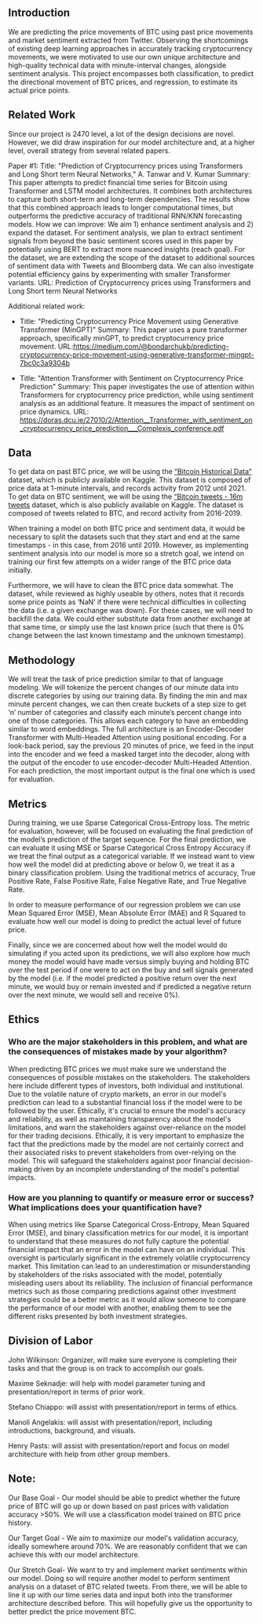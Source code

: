 ## Introduction
We are predicting the price movements of BTC using past price movements and market sentiment extracted from Twitter. Observing the shortcomings of existing deep learning approaches in accurately tracking cryptocurrency movements, we were motivated to use our own unique architecture and high-quality technical data with minute-interval changes, alongside sentiment analysis. This project encompasses both classification, to predict the directional movement of BTC prices, and regression, to estimate its actual price points.

## Related Work
Since our project is 2470 level, a lot of the design decisions are novel. However, we did draw inspiration for our model architecture and, at a higher level, overall strategy from several related papers.

Paper #1: 
Title: "Prediction of Cryptocurrency prices using Transformers and Long Short term Neural Networks," A. Tanwar and V. Kumar
Summary: This paper attempts to predict financial time series for Bitcoin using Transformer and LSTM model architectures. It combines both architectures to capture both short-term and long-term dependencies. The results show that this combined approach leads to longer computational times, but outperforms the predictive accuracy of traditional RNN/KNN forecasting models.
How we can improve: We aim 1) enhance sentiment analysis and 2) expand the dataset. For sentiment analysis, we plan to extract sentiment signals from beyond the basic sentiment scores used in this paper by potentially using BERT to extract more nuanced insights (reach goal). For the dataset, we are extending the scope of the dataset to additional sources of sentiment data with Tweets and Bloomberg data. We can also investigate potential efficiency gains by experimenting with smaller Transformer variants.
URL: Prediction of Cryptocurrency prices using Transformers and Long Short term Neural Networks

Additional related work:

- Title: "Predicting Cryptocurrency Price Movement using Generative Transformer (MinGPT)"
Summary: This paper uses a pure transformer approach, specifically minGPT, to predict cryptocurrency price movement. 
URL:https://medium.com/@bondarchukb/predicting-cryptocurrency-price-movement-using-generative-transformer-mingpt-7bc0c3a9304b

- Title: "Attention Transformer with Sentiment on Cryptocurrency Price Prediction"
Summary: This paper investigates the use of attention within Transformers for cryptocurrency price prediction, while using sentiment analysis as an additional feature. It measures the impact of sentiment on price dynamics.
URL: https://doras.dcu.ie/27010/2/Attention__Transformer_with_sentiment_on_cryptocurrency_price_prediction___Complexis_conference.pdf

## Data
To get data on past BTC price, we will be using the [“Bitcoin Historical Data”](https://www.kaggle.com/datasets/mczielinski/bitcoin-historical-data) dataset, which is publicly available on Kaggle. This dataset is composed of price data at 1-minute intervals, and records activity from 2012 until 2021. 
To get data on BTC sentiment, we will be using the [“Bitcoin tweets - 16m tweets](https://www.kaggle.com/datasets/alaix14/bitcoin-tweets-20160101-to-20190329) dataset, which is also publicly available on Kaggle. The dataset is composed of tweets related to BTC, and record activity from 2016-2019.

When training a model on both BTC price and sentiment data, it would be necessary to split the datasets such that they start and end at the same timestamps - in this case, from 2016 until 2019. However, as implementing sentiment analysis into our model is more so a stretch goal, we intend on training our first few attempts on a wider range of the BTC price data initially.

Furthermore, we will have to clean the BTC price data somewhat. The dataset, while reviewed as highly useable by others, notes that it records some price points as ‘NaN’ if there were technical difficulties in collecting the data (i.e. a given exchange was down). For these cases, we will need to backfill the data. We could either substitute data from another exchange at that same time, or simply use the last known price (such that there is 0% change between the last known timestamp and the unknown timestamp).

## Methodology

We will treat the task of price prediction similar to that of language modeling. We will tokenize the percent changes of our minute data into discrete categories by using our training data. By finding the min and max minute percent changes, we can then create buckets of a step size to get ‘n’ number of categories and classify each minute’s percent change into one of those categories. This allows each category to have an embedding similar to word embeddings. The full architecture is an Encoder-Decoder Transformer with Multi-Headed Attention using positional encoding. For a look-back period, say the previous 20 minutes of price, we feed in the input into the encoder and we feed a masked target into the decoder, along with the output of the encoder to use encoder-decoder Multi-Headed Attention. For each prediction, the most important output is the final one which is used for evaluation.

## Metrics
During training, we use Sparse Categorical Cross-Entropy loss. The metric for evaluation, however, will be focused on evaluating the final prediction of the model’s prediction of the target sequence. For the final prediction, we can evaluate it using MSE or Sparse Categorical Cross Entropy Accuracy if we treat the final output as a categorical variable. If we instead want to view how well the model did at predicting above or below 0, we treat it as a binary classification problem. Using the traditional metrics of accuracy, True Positive Rate, False Positive Rate, False Negative Rate, and True Negative Rate.

In order to measure performance of our regression problem we can use Mean Squared Error (MSE), Mean Absolute Error (MAE) and R Squared to evaluate how well our model is doing to predict the actual level of future price. 

Finally, since we are concerned about how well the model would do simulating if you acted upon its predictions, we will also explore how much money the model would have made versus simply buying and holding BTC over the test period if one were to act on the buy and sell signals generated by the model (i.e. if the model predicted a positive return over the next minute, we would buy or remain invested and if predicted a negative return over the next minute, we would sell and receive 0%).

## Ethics

### Who are the major stakeholders in this problem, and what are the consequences of mistakes made by your algorithm?

When predicting BTC prices we must make sure we understand the consequences of possible mistakes on the stakeholders. The stakeholders here include different types of investors, both individual and institutional. Due to the volatile nature of crypto markets, an error in our model's prediction can lead to a substantial financial loss if the model were to be followed by the user. Ethically, it's crucial to ensure the model's accuracy and reliability, as well as maintaining transparency about the model's limitations, and warn the stakeholders against over-reliance on the model for their trading decisions. Ethically, it is very important to emphasize the fact that the predictions made by the model are not certainly correct and their associated risks to prevent stakeholders from over-relying on the model. This will safeguard the stakeholders against poor financial decision-making driven by an incomplete understanding of the model's potential impacts.

### How are you planning to quantify or measure error or success? What implications does your quantification have?

When using metrics like Sparse Categorical Cross-Entropy, Mean Squared Error (MSE), and binary classification metrics for our model, it is important to understand that these measures do not fully capture the potential financial impact that an error in the model can have on an individual. This oversight is particularly significant in the extremely volatile cryptocurrency market. This limitation can lead to an underestimation or misunderstanding by stakeholders of the risks associated with the model, potentially misleading users about its reliability. The inclusion of financial performance metrics such as those comparing predictions against other investment strategies could be a better metric as it would allow someone to compare the performance of our model with another, enabling them to see the different risks presented by both investment strategies.

## Division of Labor

John Wilkinson: Organizer, will make sure everyone is completing their tasks and that the group is on track to accomplish our goals.

Maxime Seknadje: will help with model parameter tuning and presentation/report in terms of prior work.

Stefano Chiappo: will assist with presentation/report in terms of ethics.

Manoli Angelakis: will assist with presentation/report, including introductions, background, and visuals.

Henry Pasts: will assist with presentation/report and focus on model architecture with help from other group members.


## Note:

Our Base Goal - Our model should be able to predict whether the future price of BTC will go up or down based on past prices with validation accuracy >50%. We will use a classification model trained on BTC price history.

Our Target Goal - We aim to maximize our model's validation accuracy, ideally somewhere around 70%. We are reasonably confident that we can achieve this with our model architecture.

Our Stretch Goal- We want to try and implement market sentiments within our model. Doing so will require another model to perform sentiment analysis on a dataset of BTC related tweets. From there, we will be able to line it up with our time series data and input both into the transformer architecture described before. This will hopefully give us the opportunity to better predict the price movement BTC. 

